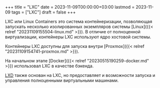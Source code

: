 +++
title = "LXC"
date = 2023-11-09T00:00:00+03:00
lastmod = 2023-11-09
tags = ["LXC"]
draft = false
+++

LXC или Linux Containers это система контейнеризации, позволяющая запускать несколько изолированных экземпляров системы [Linux]({{< relref "20231109155504-linux.md" >}}). В отличие от полноценной виртуализации, контейнеры LXC используют ядро хостовой системы.

Контейнеры LXC доступны для запуска внутри [Proxmox]({{< relref "20231109154741-proxmox.md" >}}).

На начальном этапе [Docker]({{< relref "20230515190259-docker.md" >}}) использовал LXC в качестве бэкенда.

[LXD](https://ubuntu.com/lxd) также основан на LXC, но предоставляет и возможности запуска и управления полноценными виртуальными машинами.
